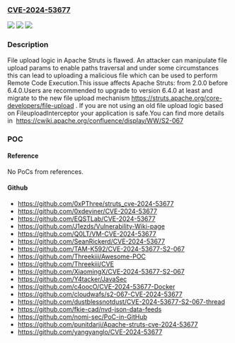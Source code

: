 ### [CVE-2024-53677](https://cve.mitre.org/cgi-bin/cvename.cgi?name=CVE-2024-53677)
![](https://img.shields.io/static/v1?label=Product&message=Apache%20Struts&color=blue)
![](https://img.shields.io/static/v1?label=Version&message=2.0.0%3C%206.4.0%20&color=brighgreen)
![](https://img.shields.io/static/v1?label=Vulnerability&message=File%20upload%20logic%20is%20flawed&color=brighgreen)

### Description

File upload logic in Apache Struts is flawed. An attacker can manipulate file upload params to enable paths traversal and under some circumstances this can lead to uploading a malicious file which can be used to perform Remote Code Execution.This issue affects Apache Struts: from 2.0.0 before 6.4.0.Users are recommended to upgrade to version 6.4.0 at least and migrate to the new  file upload mechanism https://struts.apache.org/core-developers/file-upload . If you are not using an old file upload logic based on FileuploadInterceptor your application is safe.You can find more details in  https://cwiki.apache.org/confluence/display/WW/S2-067

### POC

#### Reference
No PoCs from references.

#### Github
- https://github.com/0xPThree/struts_cve-2024-53677
- https://github.com/0xdeviner/CVE-2024-53677
- https://github.com/EQSTLab/CVE-2024-53677
- https://github.com/J1ezds/Vulnerability-Wiki-page
- https://github.com/Q0LT/VM-CVE-2024-53677
- https://github.com/SeanRickerd/CVE-2024-53677
- https://github.com/TAM-K592/CVE-2024-53677-S2-067
- https://github.com/Threekiii/Awesome-POC
- https://github.com/Threekiii/CVE
- https://github.com/XiaomingX/CVE-2024-53677-S2-067
- https://github.com/Y4tacker/JavaSec
- https://github.com/c4oocO/CVE-2024-53677-Docker
- https://github.com/cloudwafs/s2-067-CVE-2024-53677
- https://github.com/dustblessnotdust/CVE-2024-53677-S2-067-thread
- https://github.com/fkie-cad/nvd-json-data-feeds
- https://github.com/nomi-sec/PoC-in-GitHub
- https://github.com/punitdarji/Apache-struts-cve-2024-53677
- https://github.com/yangyanglo/CVE-2024-53677

